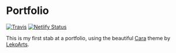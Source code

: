# Portfolio

[![Travis](https://img.shields.io/travis/com/eliasnorrby/portfolio-gatsby?style=for-the-badge)](https://travis-ci.com/eliasnorrby/portfolio-gatsby)
[![Netlify Status](https://api.netlify.com/api/v1/badges/67dbd163-fcd7-4ea4-8af7-7925bf8c5c7c/deploy-status)](https://app.netlify.com/sites/eliasnorrby-portfolio/deploys)

This is my first stab at a portfolio, using the beautiful
[Cara](https://github.com/LekoArts/gatsby-themes/tree/master/themes/gatsby-theme-cara)
theme by [LekoArts](https://github.com/LekoArts).
